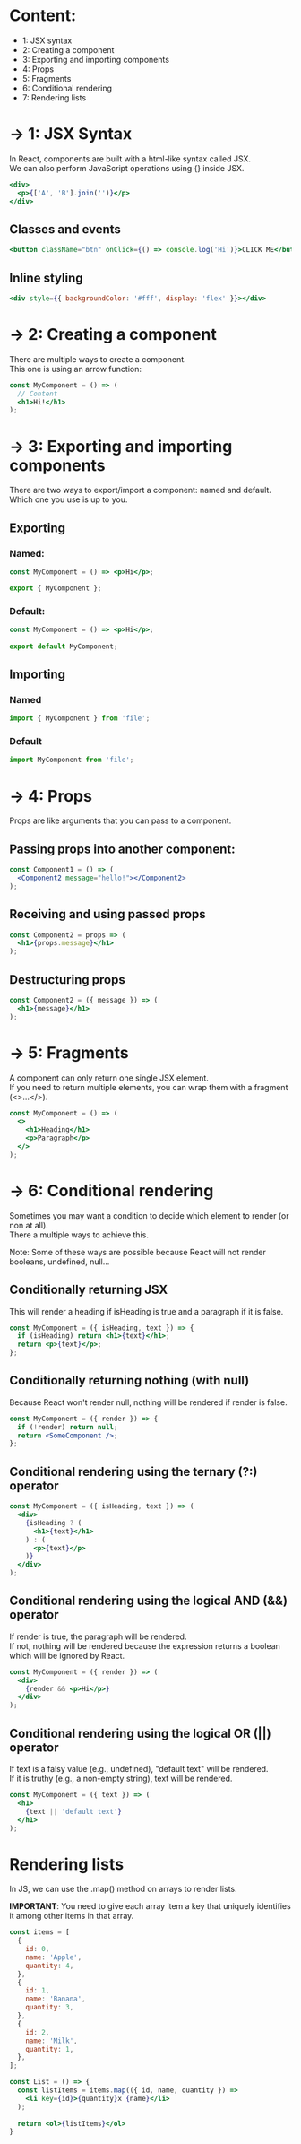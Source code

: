 # Content:
- 1: JSX syntax
- 2: Creating a component
- 3: Exporting and importing components
- 4: Props
- 5: Fragments
- 6: Conditional rendering
- 7: Rendering lists

# -> 1: JSX Syntax
In React, components are built with a html-like syntax called JSX.<br>
We can also perform JavaScript operations using {} inside JSX.

```jsx
<div>
  <p>{['A', 'B'].join('')}</p>
</div>
```

## Classes and events
```jsx
<button className="btn" onClick={() => console.log('Hi')}>CLICK ME</button>
```

## Inline styling
```jsx
<div style={{ backgroundColor: '#fff', display: 'flex' }}></div>
```

# -> 2: Creating a component
There are multiple ways to create a component.<br>
This one is using an arrow function:

```jsx
const MyComponent = () => (
  // Content
  <h1>Hi!</h1>
);
```

# -> 3: Exporting and importing components
There are two ways to export/import a component: named and default.<br>
Which one you use is up to you.

## Exporting

### Named:
```jsx
const MyComponent = () => <p>Hi</p>;

export { MyComponent };
```

### Default:
```jsx
const MyComponent = () => <p>Hi</p>;
  
export default MyComponent;
``` 

## Importing

### Named
```jsx
import { MyComponent } from 'file';
```

### Default
```jsx
import MyComponent from 'file';
```

# -> 4: Props
Props are like arguments that you can pass to a component.

## Passing props into another component:
```jsx
const Component1 = () => (
  <Component2 message="hello!"></Component2>
);
```

## Receiving and using passed props
```jsx
const Component2 = props => (
  <h1>{props.message}</h1>
);
```

## Destructuring props
```jsx
const Component2 = ({ message }) => (
  <h1>{message}</h1>
);
```

# -> 5: Fragments
A component can only return one single JSX element.<br>
If you need to return multiple elements, you can wrap them with a fragment (<>...</>).

```jsx
const MyComponent = () => (
  <>
    <h1>Heading</h1>
    <p>Paragraph</p>
  </>
);
```

# -> 6: Conditional rendering
Sometimes you may want a condition to decide which element to render (or non at all).<br>
There a multiple ways to achieve this.

Note: Some of these ways are possible because React will not
render booleans, undefined, null...

## Conditionally returning JSX
This will render a heading if isHeading is true and a paragraph if it is false.

```jsx
const MyComponent = ({ isHeading, text }) => {
  if (isHeading) return <h1>{text}</h1>;
  return <p>{text}</p>;
};
```

## Conditionally returning nothing (with null)
Because React won't render null, nothing will be rendered if render is false.

```jsx
const MyComponent = ({ render }) => {
  if (!render) return null;
  return <SomeComponent />;
};
```

## Conditional rendering using the ternary (?:) operator
```jsx
const MyComponent = ({ isHeading, text }) => (
  <div>
    {isHeading ? (
      <h1>{text}</h1>
    ) : (
      <p>{text}</p>
    )}
  </div>
);
```

## Conditional rendering using the logical AND (&&) operator
If render is true, the paragraph will be rendered.<br>
If not, nothing will be rendered because the expression returns a boolean
which will be ignored by React.
```jsx
const MyComponent = ({ render }) => (
  <div>
    {render && <p>Hi</p>}
  </div>
);
```
## Conditional rendering using the logical OR (||) operator
If text is a falsy value (e.g., undefined), "default text" will be rendered.<br>
If it is truthy (e.g., a non-empty string), text will be rendered.<br>
```jsx
const MyComponent = ({ text }) => (
  <h1>
    {text || 'default text'}
  </h1>
);
```

# Rendering lists
In JS, we can use the .map() method on arrays to render lists.

**IMPORTANT**: You need to give each array item a key that uniquely
identifies it among other items in that array.

```jsx
const items = [
  {
    id: 0,
    name: 'Apple',
    quantity: 4,
  },
  {
    id: 1,
    name: 'Banana',
    quantity: 3,
  },
  {
    id: 2,
    name: 'Milk',
    quantity: 1,
  },
];

const List = () => {
  const listItems = items.map(({ id, name, quantity }) =>
    <li key={id}>{quantity}x {name}</li>
  );
  
  return <ol>{listItems}</ol>
}
```
